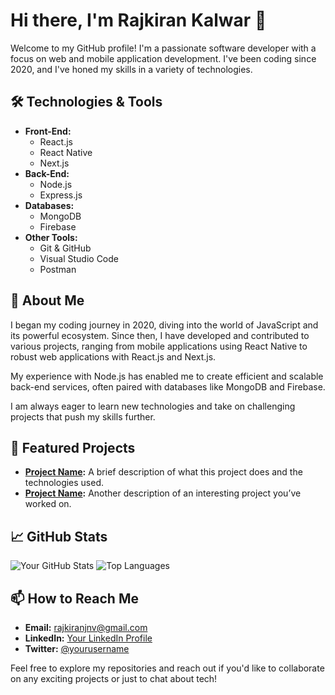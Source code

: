# Hi there, I'm Rajkiran Kalwar 👋

Welcome to my GitHub profile! I'm a passionate software developer with a focus on web and mobile application development. I've been coding since 2020, and I've honed my skills in a variety of technologies. 

## 🛠️ Technologies & Tools

- **Front-End:** 
  - React.js
  - React Native
  - Next.js
- **Back-End:**
  - Node.js
  - Express.js
- **Databases:**
  - MongoDB
  - Firebase
- **Other Tools:**
  - Git & GitHub
  - Visual Studio Code
  - Postman

## 🚀 About Me

I began my coding journey in 2020, diving into the world of JavaScript and its powerful ecosystem. Since then, I have developed and contributed to various projects, ranging from mobile applications using React Native to robust web applications with React.js and Next.js.

My experience with Node.js has enabled me to create efficient and scalable back-end services, often paired with databases like MongoDB and Firebase.

I am always eager to learn new technologies and take on challenging projects that push my skills further.

## 🌟 Featured Projects

- **[Project Name](https://github.com/yourusername/project-name):** A brief description of what this project does and the technologies used.
- **[Project Name](https://github.com/yourusername/project-name):** Another description of an interesting project you’ve worked on.

## 📈 GitHub Stats

![Your GitHub Stats](https://github-readme-stats.vercel.app/api?username=yourusername&show_icons=true&theme=radical)
![Top Languages](https://github-readme-stats.vercel.app/api/top-langs/?username=yourusername&layout=compact&theme=radical)

## 📫 How to Reach Me

- **Email:** rajkiranjnv@gmail.com
- **LinkedIn:** [Your LinkedIn Profile](https://linkedin.com/in/yourusername)
- **Twitter:** [@yourusername](https://twitter.com/yourusername)

Feel free to explore my repositories and reach out if you'd like to collaborate on any exciting projects or just to chat about tech!
